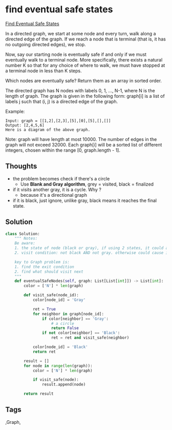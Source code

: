 # find eventual safe states

[Find Eventual Safe States](https://leetcode.com/problems/find-eventual-safe-states)

In a directed graph, we start at some node and every turn, walk along a directed edge of the graph. If we reach a node that is terminal \(that is, it has no outgoing directed edges\), we stop.

Now, say our starting node is eventually safe if and only if we must eventually walk to a terminal node. More specifically, there exists a natural number K so that for any choice of where to walk, we must have stopped at a terminal node in less than K steps.

Which nodes are eventually safe? Return them as an array in sorted order.

The directed graph has N nodes with labels 0, 1, ..., N-1, where N is the length of graph. The graph is given in the following form: graph\[i\] is a list of labels j such that \(i, j\) is a directed edge of the graph.

Example:

```text
Input: graph = [[1,2],[2,3],[5],[0],[5],[],[]]
Output: [2,4,5,6]
Here is a diagram of the above graph.
```

Note: graph will have length at most 10000. The number of edges in the graph will not exceed 32000. Each graph\[i\] will be a sorted list of different integers, chosen within the range \[0, graph.length - 1\].

## Thoughts

* the problem becomes check if there's a circle
  * Use **Blank and Gray algorithm**, grey = visited, black = finalized 
* if it visits another gray, it is a cycle. Why ? 
  * because it's a directional graph 
* if it is black, just ignore, unlike gray, black means it reaches the final state. 

## Solution

```python
class Solution:
    """ Notes:    
    Be aware:
    1. the state of node (black or gray), if using 2 states, it could accidentally be black and gray, which is wrong
    2. visit condition: not black AND not gray. otherwise could cause infinite loop

    key to Graph problem is:
    1. find the exit condition
    2. find what should visit next 
    """
    def eventualSafeNodes(self, graph: List[List[int]]) -> List[int]:
        color = ['N'] * len(graph)

        def visit_safe(node_id):
            color[node_id] = 'Gray'

            ret = True
            for neighbor in graph[node_id]:
                if color[neighbor] == 'Gray':
                    # a circle
                    return False
                if not color[neighbor] == 'Black':
                    ret = ret and visit_safe(neighbor)

            color[node_id] = 'Black'
            return ret

        result = []
        for node in range(len(graph)):
            color = ['N'] * len(graph)

            if visit_safe(node):
                result.append(node)

        return result
```

## Tags

,Graph,

